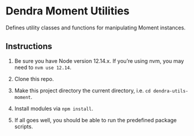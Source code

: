 # Dendra Moment Utilities

Defines utility classes and functions for manipulating Moment instances.

## Instructions

1. Be sure you have Node version 12.14.x. If you’re using nvm, you may need to `nvm use 12.14`.

2. Clone this repo.

3. Make this project directory the current directory, i.e. `cd dendra-utils-moment`.

4. Install modules via `npm install`.

5. If all goes well, you should be able to run the predefined package scripts.
